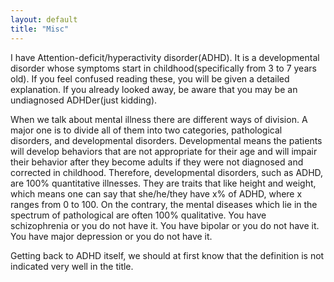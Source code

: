 ```yaml
---
layout: default
title: "Misc"
---
```


I have Attention-deficit/hyperactivity disorder(ADHD). It is a developmental disorder whose symptoms start in childhood(specifically from 3 to 7 years old). If you feel confused reading these, you will be given a detailed explanation. If you already looked away, be aware that you may be an undiagnosed ADHDer(just kidding).

When we talk about mental illness there are different ways of division. A major one is to divide all of them into two categories, pathological disorders, and developmental disorders. Developmental means the patients will develop behaviors that are not appropriate for their age and will impair their behavior after they become adults if they were not diagnosed and corrected in childhood. Therefore, developmental disorders, such as ADHD, are 100% quantitative illnesses. They are traits that like height and weight, which means one can say that she/he/they have x% of ADHD, where x ranges from 0 to 100. On the contrary, the mental diseases which lie in the spectrum of pathological are often 100% qualitative. You have schizophrenia or you do not have it. You have bipolar or you do not have it. You have major depression or you do not have it.

Getting back to ADHD itself, we should at first know that the definition is not indicated very well in the title.
